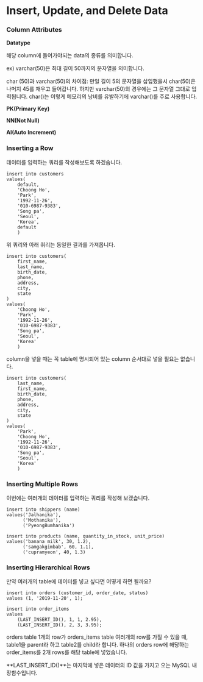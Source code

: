 # Insert, Update, and Delete Data

### Column Attributes

**Datatype**

해당 column에 들어가야되는 data의 종류를 의미합니다.

ex) varchar(50)은 최대 길이 50까지의 문자열을 의미합니다. 

char (50)과 varchar(50)의 차이점: 만일 길이 5의 문자열을 삽입했을시 char(50)은 나머지 45를 채우고 들어갑니다. 하지만 varchar(50)의 경우에는 그 문자열 그대로 입력됩니다. char()는 이렇게 메모리의 낭비를 유발하기에 varchar()를 주로 사용합니다.

**PK(Primary Key)**

**NN(Not Null)**

**AI(Auto Increment)**

### Inserting a Row

데이터를 입력하는 쿼리를 작성해보도록 하겠습니다.

```mysql
insert into customers
values(
	default,
    'Choong Ho',
    'Park',
    '1992-11-26',
    '010-6987-9383',
    'Song pa',
    'Seoul',
    'Korea',
    default
    )
```

위 쿼리와 아래 쿼리는 동일한 결과를 가져옵니다.

```mysql
insert into customers(
	first_name,
    last_name,
    birth_date,
    phone,
    address,
    city,
    state
)
values(
    'Choong Ho',
    'Park',
    '1992-11-26',
    '010-6987-9383',
    'Song pa',
    'Seoul',
    'Korea'
    )
```

column을 넣을 때는 꼭 table에 명시되어 있는 column 순서대로 넣을 필요는 없습니다.

```mysql
insert into customers(
    last_name,
	first_name,
    birth_date,
    phone,
    address,
    city,
    state
)
values(
    'Park',
    'Choong Ho',
    '1992-11-26',
    '010-6987-9383',
    'Song pa',
    'Seoul',
    'Korea'
    )
```

### Inserting Multiple Rows

이번에는 여러개의 데이터를 입력하는 쿼리를 작성해 보겠습니다.

```mysql
insert into shippers (name)
values('Jalhanika'),
	  ('Mothanika'),
	  ('PyeongBumhanika')
```

```mysql
insert into products (name, quantity_in_stock, unit_price)
values('banana milk', 30, 1.2),
	  ('samgakgimbab', 60, 1.1),
	  ('cupramyeon', 40, 1.3)
```

### Inserting Hierarchical Rows

만약 여러개의 table에 데이터를 넣고 싶다면 어떻게 하면 될까요? 

```mysql
insert into orders (customer_id, order_date, status)
values (1, '2019-11-20', 1);

insert into order_items
values 
	(LAST_INSERT_ID(), 1, 1, 2.95),
	(LAST_INSERT_ID(), 2, 3, 3.95);
```

orders table 1개의 row가 orders_items table 여러개의 row를 가질 수 있을 때, table1을 parent라 하고 table2를 child라 합니다. 하나의 orders row에 해당하는 order_items를 2개 rows를 해당 table에 넣었습니다.

**LAST_INSERT_ID()**는 마지막에 넣은 데이터의 ID 값을 가지고 오는 MySQL 내장함수입니다.